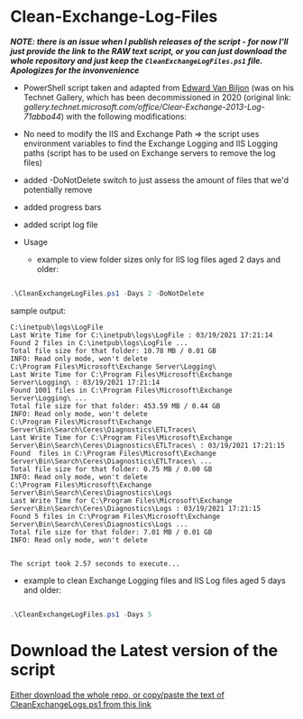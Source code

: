 # Clean-Exchange-Log-Files

***NOTE: there is an issue when I publish releases of the script - for now I'll just provide the link to the RAW text script, or you can just download the whole repository and just keep the `CleanExchangeLogFiles.ps1` file. Apologizes for the invonvenience***

- PowerShell script taken and adapted from [Edward Van Biljon](https://social.technet.microsoft.com/profile/edward+van+biljon) (was on his Technet Gallery, which has been decommissioned in 2020 (original link: *gallery.technet.microsoft.com/office/Clear-Exchange-2013-Log-71abba44*) with the following modifications:

- No need to modify the IIS and Exchange Path => the script uses environment variables to find the Exchange Logging and IIS Logging paths (script has to be used on Exchange servers to remove the log files)

- added -DoNotDelete switch to just assess the amount of files that we'd potentially remove

- added progress bars

- added script log file

- Usage 

  - example to view folder sizes only for IIS log files aged 2 days and older:

```powershell

.\CleanExchangeLogFiles.ps1 -Days 2 -DoNotDelete

```

sample output:
```output
C:\inetpub\logs\LogFile
Last Write Time for C:\inetpub\logs\LogFile : 03/19/2021 17:21:14
Found 2 files in C:\inetpub\logs\LogFile ...
Total file size for that folder: 10.78 MB / 0.01 GB
INFO: Read only mode, won't delete
C:\Program Files\Microsoft\Exchange Server\Logging\
Last Write Time for C:\Program Files\Microsoft\Exchange Server\Logging\ : 03/19/2021 17:21:14
Found 1001 files in C:\Program Files\Microsoft\Exchange Server\Logging\ ...
Total file size for that folder: 453.59 MB / 0.44 GB
INFO: Read only mode, won't delete
C:\Program Files\Microsoft\Exchange Server\Bin\Search\Ceres\Diagnostics\ETLTraces\
Last Write Time for C:\Program Files\Microsoft\Exchange Server\Bin\Search\Ceres\Diagnostics\ETLTraces\ : 03/19/2021 17:21:15
Found  files in C:\Program Files\Microsoft\Exchange Server\Bin\Search\Ceres\Diagnostics\ETLTraces\ ...
Total file size for that folder: 0.75 MB / 0.00 GB
INFO: Read only mode, won't delete
C:\Program Files\Microsoft\Exchange Server\Bin\Search\Ceres\Diagnostics\Logs
Last Write Time for C:\Program Files\Microsoft\Exchange Server\Bin\Search\Ceres\Diagnostics\Logs : 03/19/2021 17:21:15
Found 5 files in C:\Program Files\Microsoft\Exchange Server\Bin\Search\Ceres\Diagnostics\Logs ...
Total file size for that folder: 7.01 MB / 0.01 GB
INFO: Read only mode, won't delete


The script took 2.57 seconds to execute...
```

  - example to clean Exchange Logging files and IIS Log files aged 5 days and older:

```powershell

.\CleanExchangeLogFiles.ps1 -Days 5

```

# Download the Latest version of the script

[Either download the whole repo, or copy/paste the text of CleanExchangeLogs.ps1 from this link](https://raw.githubusercontent.com/SammyKrosoft/Clean-Exchange-Log-Files/master/CleanExchangeLogs.ps1)
